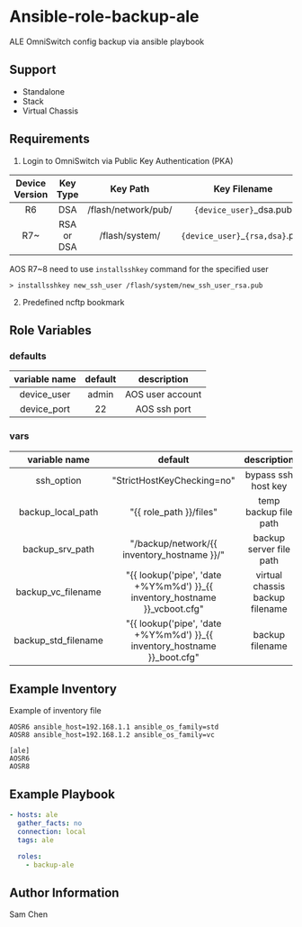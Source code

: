 Ansible-role-backup-ale
=========

ALE OmniSwitch config backup via ansible playbook

Support
------------
* Standalone
* Stack
* Virtual Chassis

Requirements
------------

1. Login to OmniSwitch via Public Key Authentication (PKA)

|Device Version|Key Type|Key Path|Key Filename|
|:-:|:-:|:-:|:-:|
|R6|DSA|/flash/network/pub/|`{device_user}`_dsa.pub|
|R7~|RSA or DSA|/flash/system/|`{device_user}`_`{rsa,dsa}`.pub|

AOS R7~8 need to use `installsshkey` command for the specified user
```
> installsshkey new_ssh_user /flash/system/new_ssh_user_rsa.pub
```

2. Predefined ncftp bookmark


Role Variables
--------------

### defaults

|variable name|default|description|
|:-:|:-:|:-:|
|device_user|admin|AOS user account|
|device_port|22|AOS ssh port|

### vars

|variable name|default|description|
|:-:|:-:|:-:|
|ssh_option|"StrictHostKeyChecking=no"|bypass ssh host key|
|backup_local_path|"{{ role_path }}/files"|temp backup file path|
|backup_srv_path|"/backup/network/{{ inventory_hostname }}/"|backup server file path|
|backup_vc_filename|"{{ lookup('pipe', 'date +%Y%m%d') }}_{{ inventory_hostname }}_vcboot.cfg"|virtual chassis backup filename|
|backup_std_filename|"{{ lookup('pipe', 'date +%Y%m%d') }}_{{ inventory_hostname }}_boot.cfg"|backup filename|


Example Inventory
----------------

Example of inventory file

```
AOSR6 ansible_host=192.168.1.1 ansible_os_family=std
AOSR8 ansible_host=192.168.1.2 ansible_os_family=vc

[ale]
AOSR6
AOSR8
```

Example Playbook
----------------


```yaml
- hosts: ale
  gather_facts: no
  connection: local
  tags: ale

  roles:
    - backup-ale
```


Author Information
------------------

Sam Chen
